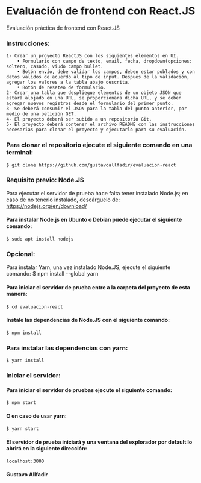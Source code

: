 # Evaluación de frontend con React.JS

Evaluación práctica de frontend con React.JS

### Instrucciones:

    1- Crear un proyecto ReactJS con los siguientes elementos en UI.
        • Formulario con campo de texto, email, fecha, dropdown(opciones: soltero, casado, viudo campo bullet.
        • Botón envío, debe validar los campos, deben estar poblados y con datos validos de acuerdo al tipo de input. Después de la validación, agregar los valores a la tabla abajo descrita.
        • Botón de reseteo de formulario.
    2- Crear una tabla que despliegue elementos de un objeto JSON que estará alojado en una URL, se proporcionara dicha URL, y se deben agregar nuevos registros desde el formulario del primer punto.
    3- Se deberá consumir el JSON para la tabla del punto anterior, por medio de una petición GET.
    4- El proyecto deberá ser subido a un repositorio Git.
    5- El proyecto deberá contener el archivo README con las instrucciones necesarias para clonar el proyecto y ejecutarlo para su evaluación.

### Para clonar el repositorio ejecute el siguiente comando en una terminal:
    $ git clone https://github.com/gustavoallfadir/evaluacion-react

### Requisito previo: Node.JS
Para ejecutar el servidor de prueba hace falta tener instalado Node.js; en caso de no tenerlo instalado, descárguelo de: 
    https://nodejs.org/en/download/

#### Para instalar Node.js en Ubunto o Debian puede ejecutar el siguiente comando:
    $ sudo apt install nodejs

### Opcional:
Para instalar Yarn, una vez instalado Node.JS, ejecute el siguiente comando:
    $ npm install --global yarn

#### Para iniciar el servidor de prueba entre a la carpeta del proyecto de esta manera:
    $ cd evaluacion-react

#### Instale las dependencias de Node.JS con el siguiente comando:
    $ npm install

### Para instalar las dependencias con yarn:
    $ yarn install

### Iniciar el servidor:
#### Para iniciar el servidor de pruebas ejecute el siguiente comando:
    $ npm start

#### O en caso de usar yarn:
    $ yarn start

#### El servidor de prueba iniciará y una ventana del explorador por default lo abrirá en la siguiente dirección:
    localhost:3000
    
#### Gustavo Allfadir
